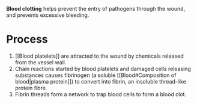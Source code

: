 **Blood clotting** helps prevent the entry of pathogens through the wound, and prevents excessive bleeding.

# Process
1. [[Blood platelets]] are attracted to the wound by chemicals released from the vessel wall.
2. Chain reactions started by blood platelets and damaged cells releasing substances causes <span class="hi-blue">fibrinogen</span> (a soluble [[Blood#Composition of blood|plasma protein]]) to convert into <span class="hi-blue">fibrin</span>, an <span class="hi-green">insoluble thread-like protein fibre</span>.
3. Fibrin threads form a network to trap blood cells to form a blood clot.
